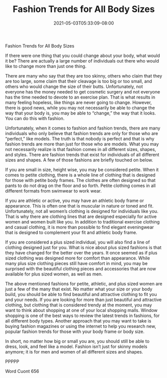 ﻿---
title: "Fashion Trends for All Body Sizes"
date: 2021-05-03T05:33:09-08:00
description: "TXT Tips for Web Success"
featured_image: "/images/TXT.jpg"
tags: ["TXT"]
---

Fashion Trends for All Body Sizes

If there were one thing that you could change about your body, what would it be?  There are actually a large number of individuals out there who would like to change more than just one thing. 

There are many who say that they are too skinny, others who claim that they are too large, some claim that their cleavage is too big or too small, and others who would change the size of their butts. Unfortunately, not everyone has the money needed to get cosmetic surgery and not everyone has the time needed to devote to an exercise plan.  That is what results in many feeling hopeless, like things are never going to change.  However, there is good news, while you may not necessarily be able to change the way that your body is, you may be able to “change,” the way that it looks. You can do this with fashion.

Unfortunately, when it comes to fashion and fashion trends, there are many individuals who only believe that fashion trends are only for those who are “perfect,” like models.  The truth is that nobody is perfect and that is why fashion trends are more than just for those who are models.  What you may not necessarily realize is that fashion comes in all different sizes, shapes, and styles.  There are fashion trends that exist for individuals of all different sizes and shapes.  A few of those fashions are briefly touched on below.

If you are small in size, height wise, you may be considered petite.  When it comes to petite clothing, there is a whole line of clothing that is designed for those with petite body frames.  The clothes are often designed so that pants to do not drag on the floor and so forth.  Petite clothing comes in all different formats from swimwear to work wear.

If you are athletic or active, you may have an athletic body frame or appearance.  This is often one that is muscular in nature or toned and fit.  Unfortunately, not all women’s clothing is designed for individuals like you. That is why there are clothing lines that are designed especially for active women and women built like you.  In addition to traditional exercise clothing and casual clothing, it is more than possible to find elegant eveningwear that is designed to complement your fit and athletic body frame.

If you are considered a plus sized individual, you will also find a line of clothing designed just for you. What is nice about plus sized fashions is that they have changed for the better over the years.  It once seemed as if plus sized clothing was designed more for comfort than appearance. While many plus size clothing pieces still have comfort in mind, you may be surprised with the beautiful clothing pieces and accessories that are now available for plus sized women, as well as men.

The above mentioned fashions for petite, athletic, and plus sized women are just a few of the many that exist.  No matter what your size or your body build, you should be able to find beautiful and attractive clothing to fit you and your needs.  If you are looking for more than just beautiful and attractive clothing, but clothing that is considered trendy at the moment, you may want to think about shopping at one of your local shopping malls.  Window shopping is one of the best ways to review the latest trends in fashions, for all different body types. Another approach that you may want to take is buying fashion magazines or using the internet to help you research new, popular fashion trends for those with your body frame or body size.

In short, no matter how big or small you are, you should still be able to dress, look, and feel like a model.  Fashion isn’t just for skinny models anymore; it is for men and women of all different sizes and shapes.

PPPPP

Word Cuont 656

